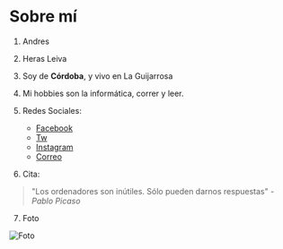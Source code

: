 # Sobre mí
1. Andres
2. Heras Leiva
3. Soy de **Córdoba**, y vivo en La Guijarrosa
4. Mi hobbies son la informática, correr y leer.
5. Redes Sociales:
   * [Facebook](https://www.facebook.com/andres.H3ras/) 
   *    [Tw](@Andres_H78)
   *    [Instagram](https://www.instagram.com/andres.herasl/) 
   *    [Correo](a19helean@iesgrancapitan.org)

6. Cita: 
>"Los ordenadores son inútiles. Sólo pueden darnos respuestas" - *Pablo Picaso*


7. Foto
   
![Foto](https://lh3.googleusercontent.com/tuJgnqsJs5LWRK1UTfxmzdOrkh6aG3RpHi0shumv2sDj8SqnS2EnTic3Ecyccrrc19qbXESUmzcveKh9kMo4cmo5WUm38wy_4ggWuGUGZNzinTOvckLeJRUf8gqedc4-aKLOeY2gu9YGqcyIpvfH_2xEG7bgjlUs3JPN-5Txp8I_oIY6UCeTMgJ5q8DrMawUffX-Ckz2ovk_aoLDyun7kHIvP7yXuZeJqKuvhL746fxrolodJAnVQL_bqT3cetA-KMCV-qlXdmwb_Wpk-BRdeErFi-WiFMWO9bCxFuKA4CvkZsiY1kphV2Iev-XD1T-5xkF-EhhnxuDkM1fJHJCQ8R-F4RHkbGsGaDDnJjQAk1KAZ8CkY2SAA0sZlWyJpeGbUH3chPu4vTKbOY7FjLo9SEkILtbrs2YofPQDXvwDkmYl0ivlcGZ_X2uEwweErXEZXcyGbZQezLesiB_mYm939LKQtVQQCKZ4UKlMWa-RDj3pY99HBuCHCLaCyayufiSD0b9gkfnEqhIBpjhWkoJp-P6nEEPtEgCuEh84d27NWyDPYbX7o7wHokyPRahyfGKTpHR25WtUm8tsGqJo06WO5vHannYcVxXMxzS9CRHf01p9rqhmE8LxVquly-TcwSxs48-E-W0EmzeoDie_rEhIWCrjPjtuif6rE_qfOh4ylHcYspG3NrTeA3rjLz4YNEpeGFWp13aa17ESG7bRdUmIGRl3gcRhtV9mjlhoAmRuTi3mJGrurf66Ql8Kh8ftonMQev2FzJWkgdSPghWNXRPZTU7wJ0snZvpZEgKaSN-54tMpTCiApSIetE6aB_47OekqX40PCk7-_RmJt3yt80pXIaI1s8FF-AUUIFspwyJglGdCFdjzEI-TEvfkqahlpDWbbdhaICTb2gVDkjaWk7APVpYRPdx0GxnqJtmqXC0=w1252-h939-no?authuser=0)
